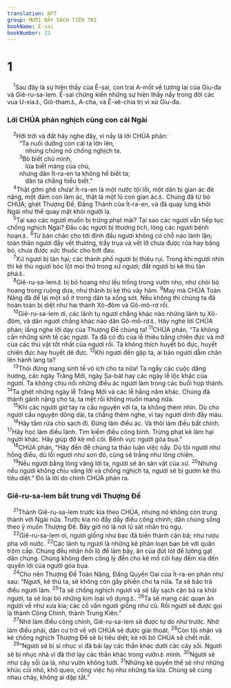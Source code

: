 ```yaml
---
translation: BPT
group: MƯỜI BẢY SÁCH TIÊN TRI
bookName: Ê-sai 
bookNumber: 23
---
```


<div class="title"><h1>1</h1></div>
<span class="verse es_1_1"> <sup>1</sup>Sau đây là sự hiện thấy của Ê-sai, con trai A-mốt về tương lai của Giu-đa và Giê-ru-sa-lem. Ê-sai chứng kiến những sự hiện thấy nầy trong đời các vua U-xia<a data-toggle="tooltip" data-placement="bottom" title="Vua Giu-đa. Ông đồng trị vì với A-ma-xia, cha mình từ năm 792–767 trước Công nguyên, và trị vì một mình từ năm 767–740 trước Công nguyên.">⚓</a>, Giô-tham<a data-toggle="tooltip" data-placement="bottom" title="Vua của nước Giu-đa. Ông trị vì cùng với U-xia, cha mình từ năm 750 đến năm 740 trước Công nguyên và cai trị một mình từ năm 740 đến năm 732 trước Công nguyên.">⚓</a>, A-cha, và Ê-xê-chia trị vì xứ Giu-đa.<br/></span>
<div class="title"><h3>Lời CHÚA phán nghịch cùng con cái Ngài</h3></div>
<span class="verse es_1_2"> <sup>2</sup>Hỡi trời và đất hãy nghe đây, vì nầy là lời CHÚA phán:<br/>  “Ta nuôi dưỡng con cái ta lớn lên,<br/>   nhưng chúng nó chống nghịch ta.<br/></span>
<span class="verse es_1_3">  <sup>3</sup>Bò biết chủ mình,<br/>   lừa biết máng của chủ,<br/>  nhưng dân Ít-ra-en ta không hề biết ta;<br/>   dân ta chẳng hiểu biết.”<br/></span>
<span class="verse es_1_4"> <sup>4</sup>Thật gớm ghê chưa! Ít-ra-en là một nước tội lỗi, một dân bị gian ác đè nặng, một đám con làm ác, thật là một lũ con gian ác<a data-toggle="tooltip" data-placement="bottom" title="Hay “Con phá hoại của cha mẹ độc ác.”">⚓</a>. Chúng đã từ bỏ CHÚA; ghét Thượng Đế, Đấng Thánh của Ít-ra-en, và đã quay lưng khỏi Ngài như thể quay mặt khỏi người lạ.<br/></span>
<span class="verse es_1_5"> <sup>5</sup>Tại sao các ngươi muốn bị trừng phạt mãi? Tại sao các ngươi vẫn tiếp tục chống nghịch Ngài? Đầu các ngươi bị thương tích, lòng các ngươi bệnh hoạn<a data-toggle="tooltip" data-placement="bottom" title="Hay “Đầu và lòng nào cũng đau đớn.”">⚓</a>.</span>
<span class="verse es_1_6"><sup>6</sup>Từ bàn chân cho tới đỉnh đầu ngươi không có chỗ nào lành lặn; toàn thân ngươi đầy vết thương, trầy trụa và vết lở chưa được rửa hay băng bó, chưa được xức thuốc cho bớt đau.<br/></span>
<span class="verse es_1_7"> <sup>7</sup>Xứ ngươi bị tàn hại; các thành phố ngươi bị thiêu rụi. Trong khi ngươi nhìn thì kẻ thù ngươi bóc lột mọi thứ trong xứ ngươi; đất ngươi bị kẻ thù tàn phá<a data-toggle="tooltip" data-placement="bottom" title="Hay “Hình như trông giống như xứ kẻ thù đã bị tàn phá.” Đây có thể nói đến cuộc nội chiến trong Ít-ra-en hay khi Thượng Đế tiêu diệt các xứ ngoại quốc như Xô-đôm và Gô-mô-rơ.">⚓</a>.<br/></span>
<span class="verse es_1_8"> <sup>8</sup>Giê-ru-sa-lem<a data-toggle="tooltip" data-placement="bottom" title="Nguyên văn, “con gái Xi-ôn.” Xem từ ngữ “Xi-ôn” trong Bảng Giải Thích Từ Ngữ.">⚓</a> bị bỏ hoang như lều trống trong vườn nho, như chòi bỏ hoang trong ruộng dưa, như thành bị kẻ thù vây hãm.</span>
<span class="verse es_1_9"><sup>9</sup>May mà CHÚA Toàn Năng đã để lại một số ít trong dân ta sống sót. Nếu không thì chúng ta đã hoàn toàn bị diệt như hai thành Xô-đôm và Gô-mô-rơ rồi.<br/></span>
<span class="verse es_1_10"> <sup>10</sup>Giê-ru-sa-lem ơi, các lãnh tụ ngươi chẳng khác nào những lãnh tụ Xô-đôm, và dân ngươi chẳng khác nào dân Gô-mô-rơ<a data-toggle="tooltip" data-placement="bottom" title="Đây ám chỉ các lãnh tụ và dân chúng Giu-đa.">⚓</a>. Hãy nghe lời CHÚA phán; lắng nghe lời dạy của Thượng Đế chúng ta!</span>
<span class="verse es_1_11"><sup>11</sup>CHÚA phán, “Ta không cần những sinh tế các ngươi. Ta đã có đủ của lễ thiêu bằng chiên đực và mỡ của các thú vật tốt nhất của ngươi rồi. Ta không thích huyết bò đực, huyết chiên đực hay huyết dê đực.</span>
<span class="verse es_1_12"><sup>12</sup>Khi ngươi đến gặp ta, ai bảo ngươi dẫm chân lên hành lang ta?<br/></span>
<span class="verse es_1_13"> <sup>13</sup>Thôi đừng mang sinh tế vô ích cho ta nữa! Ta ngấy các cuộc dâng hương, các ngày Trăng Mới, ngày Sa-bát hay các ngày lễ lộc khác của ngươi. Ta không chịu nổi những điều ác ngươi làm trong các buổi họp thánh.</span>
<span class="verse es_1_14"><sup>14</sup>Ta ghét những ngày lễ Trăng Mới và các lễ hằng năm khác. Chúng đã thành gánh nặng cho ta, ta mệt rồi không muốn mang nữa.<br/></span>
<span class="verse es_1_15"> <sup>15</sup>Khi các ngươi giơ tay ra cầu nguyện với ta, ta không thèm nhìn. Dù cho ngươi cầu nguyện dông dài, ta chẳng thèm nghe, vì tay ngươi dính đầy máu.<br/></span>
<span class="verse es_1_16"> <sup>16</sup>Hãy tắm rửa cho sạch đi. Đừng làm điều ác. Và thôi làm điều bất chính.</span>
<span class="verse es_1_17"><sup>17</sup>Hãy học làm điều lành. Tìm kiếm điều công bình. Trừng phạt kẻ làm hại người khác. Hãy giúp đỡ kẻ mồ côi. Bênh vực người góa bụa.”<br/></span>
<span class="verse es_1_18"> <sup>18</sup>CHÚA phán, “Hãy đến để chúng ta thảo luận việc nầy. Dù tội ngươi như hồng điều, dù lỗi ngươi như son đỏ, cũng sẽ trắng như lông chiên.<br/></span>
<span class="verse es_1_19"> <sup>19</sup>Nếu ngươi bằng lòng vâng lời ta, ngươi sẽ ăn sản vật của xứ.</span>
<span class="verse es_1_20"><sup>20</sup>Nhưng nếu ngươi không chịu vâng lời và chống nghịch ta, ngươi sẽ bị gươm kẻ thù tiêu diệt.” Đó là lời do chính CHÚA phán ra.<br/></span>
<div class="title"><h3>Giê-ru-sa-lem bất trung với Thượng Đế</h3></div>
<span class="verse es_1_21"> <sup>21</sup>Thành Giê-ru-sa-lem trước kia theo CHÚA, nhưng nó không còn trung thành với Ngài nữa. Trước kia nó đầy dẫy điều công chính; dân chúng sống theo ý muốn Thượng Đế. Bây giờ nó là nơi lũ sát nhân trú ngụ.<br/></span>
<span class="verse es_1_22"> <sup>22</sup>Giê-ru-sa-lem ơi, ngươi giống như bạc đã biến thành cặn bã; như rượu pha với nước.</span>
<span class="verse es_1_23"><sup>23</sup>Các lãnh tụ ngươi là những kẻ phản loạn bạn bè với quân trộm cắp. Chúng đều nhận hối lộ để làm bậy, ăn của đút lót để lường gạt dân chúng. Chúng không đem công lý đến cho kẻ mồ côi hay đếm xỉa đến quyền lợi của người góa bụa.<br/></span>
<span class="verse es_1_24"> <sup>24</sup>Cho nên Thượng Đế Toàn Năng, Đấng Quyền Oai của Ít-ra-en phán như sau: “Ngươi, kẻ thù ta, sẽ không còn gây phiền cho ta nữa. Ta sẽ báo trả điều ngươi làm.</span>
<span class="verse es_1_25"><sup>25</sup>Ta sẽ chống nghịch ngươi và sẽ tẩy sạch cặn bã ra khỏi ngươi; ta sẽ loại bỏ những kim loại vô dụng<a data-toggle="tooltip" data-placement="bottom" title="Chúa muốn nói Ngài sẽ “tẩy sạch những điều ác ra khỏi lòng họ.”">⚓</a>.</span>
<span class="verse es_1_26"><sup>26</sup>Ta sẽ mang các quan án ngươi về như xưa kia; các cố vấn ngươi giống như cũ. Rồi ngươi sẽ được gọi là thành Công Chính, thành Trung Kiên.”<br/></span>
<span class="verse es_1_27"> <sup>27</sup>Nhờ làm điều công chính, Giê-ru-sa-lem sẽ được tự do như trước. Nhờ làm điều phải, dân cư trở về với CHÚA sẽ được giải thoát.</span>
<span class="verse es_1_28"><sup>28</sup>Còn tội nhân và kẻ chống nghịch Thượng Đế sẽ bị tiêu diệt; kẻ rời bỏ CHÚA sẽ chết mất.<br/></span>
<span class="verse es_1_29"> <sup>29</sup>“Ngươi sẽ bị sỉ nhục vì đã bái lạy các thần khác dưới các cây sồi. Ngươi sẽ bị nhục nhã vì đã thờ lạy các thần khác trong vườn<a data-toggle="tooltip" data-placement="bottom" title="Nơi dân chúng thờ phụng các thần giả.">⚓</a> mình.</span>
<span class="verse es_1_30"><sup>30</sup>Ngươi sẽ như cây sồi úa lá, như vườn không tưới.</span>
<span class="verse es_1_31"><sup>31</sup>Những kẻ quyền thế sẽ như những khúc củi nhỏ, khô queo, công việc họ như những tia lửa. Chúng sẽ cùng nhau cháy, không ai dập tắt.”<br/></span>
